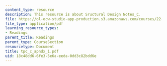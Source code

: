 ```yaml
---
content_type: resource
description: This resource is about Sructural Design Notes_C.
file: https://ol-ocw-studio-app-production.s3.amazonaws.com/courses/22-314j-structural-mechanics-in-nuclear-power-technology-fall-2006/18c48dd66fe35e6aeeda0dd3c82bdd6e_tpc_c_apndx_1.pdf
file_type: application/pdf
learning_resource_types:
- Readings
parent_title: Readings
parent_type: CourseSection
resourcetype: Document
title: tpc_c_apndx_1.pdf
uid: 18c48dd6-6fe3-5e6a-eeda-0dd3c82bdd6e
---
```

